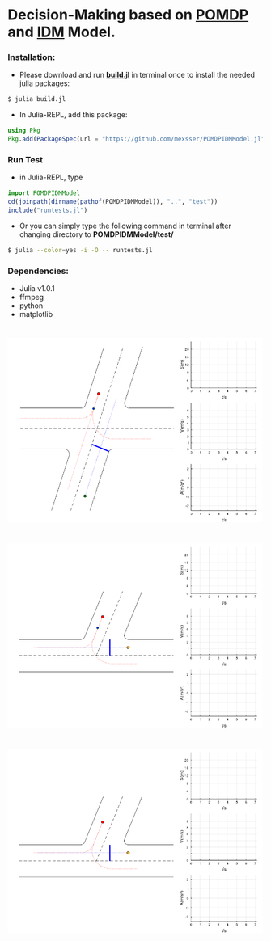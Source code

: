 # Decision-Making based on [POMDP](https://en.wikipedia.org/wiki/Partially_observable_Markov_decision_process) and [IDM](https://en.wikipedia.org/wiki/Intelligent_driver_model) Model.
### Installation:  
- Please download and run [**build.jl**](deps/build.jl) in terminal once to install the needed julia packages:
```bash
$ julia build.jl
```
- In Julia-REPL, add this package:
```julia
using Pkg
Pkg.add(PackageSpec(url = "https://github.com/mexsser/POMDPIDMModel.jl"))
```
### Run Test
- in Julia-REPL, type
```julia
import POMDPIDMModel
cd(joinpath(dirname(pathof(POMDPIDMModel)), "..", "test"))
include("runtests.jl")
```
- Or you can simply type the following command in terminal after changing directory to **POMDPIDMModel/test/**
```bash
$ julia --color=yes -i -O -- runtests.jl
```
### Dependencies:
- Julia v1.0.1  
- ffmpeg
- python
- matplotlib
#
![Crossroad](test/output/Crossroad.R1R3.Passive.gif)
#
![TJunction](test/output/TJunction.R1R3.Passive.gif)
#
![TJunction](test/output/TJunction.R1R2.Passive.gif)
